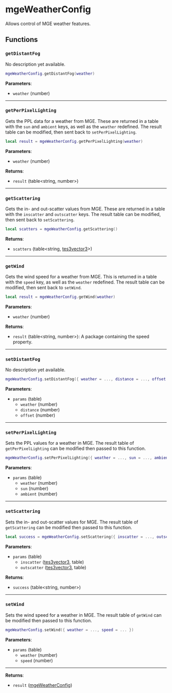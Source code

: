 <!---
	This file is autogenerated. Do not edit this file manually. Your changes will be ignored.
	More information: https://github.com/MWSE/MWSE/tree/master/docs
-->

# mgeWeatherConfig

Allows control of MGE weather features.

## Functions

### `getDistantFog`

No description yet available.

```lua
mgeWeatherConfig.getDistantFog(weather)
```

**Parameters**:

* `weather` (number)

***

### `getPerPixelLighting`

Gets the PPL data for a weather from MGE. These are returned in a table with the `sun` and `ambient` keys, as well as the `weather` redefined. The result table can be modified, then sent back to `setPerPixelLighting`.

```lua
local result = mgeWeatherConfig.getPerPixelLighting(weather)
```

**Parameters**:

* `weather` (number)

**Returns**:

* `result` (table&lt;string, number&gt;)

***

### `getScattering`

Gets the in- and out-scatter values from MGE. These are returned in a table with the `inscatter` and `outscatter` keys. The result table can be modified, then sent back to `setScattering`.

```lua
local scatters = mgeWeatherConfig.getScattering()
```

**Returns**:

* `scatters` (table&lt;string, [tes3vector3](../../types/tes3vector3)&gt;)

***

### `getWind`

Gets the wind speed for a weather from MGE. This is returned in a table with the `speed` key, as well as the `weather` redefined. The result table can be modified, then sent back to `setWind`.

```lua
local result = mgeWeatherConfig.getWind(weather)
```

**Parameters**:

* `weather` (number)

**Returns**:

* `result` (table&lt;string, number&gt;): A package containing the speed property.

***

### `setDistantFog`

No description yet available.

```lua
mgeWeatherConfig.setDistantFog({ weather = ..., distance = ..., offset = ... })
```

**Parameters**:

* `params` (table)
	* `weather` (number)
	* `distance` (number)
	* `offset` (number)

***

### `setPerPixelLighting`

Sets the PPL values for a weather in MGE. The result table of `getPerPixelLighting` can be modified then passed to this function.

```lua
mgeWeatherConfig.setPerPixelLighting({ weather = ..., sun = ..., ambient = ... })
```

**Parameters**:

* `params` (table)
	* `weather` (number)
	* `sun` (number)
	* `ambient` (number)

***

### `setScattering`

Sets the in- and out-scatter values for MGE. The result table of `getScattering` can be modified then passed to this function.

```lua
local success = mgeWeatherConfig.setScattering({ inscatter = ..., outscatter = ... })
```

**Parameters**:

* `params` (table)
	* `inscatter` ([tes3vector3](../../types/tes3vector3), table)
	* `outscatter` ([tes3vector3](../../types/tes3vector3), table)

**Returns**:

* `success` (table&lt;string, number&gt;)

***

### `setWind`

Sets the wind speed for a weather in MGE. The result table of `getWind` can be modified then passed to this function.

```lua
mgeWeatherConfig.setWind({ weather = ..., speed = ... })
```

**Parameters**:

* `params` (table)
	* `weather` (number)
	* `speed` (number)

***

**Returns**:

* `result` ([mgeWeatherConfig](../../types/mgeWeatherConfig))

